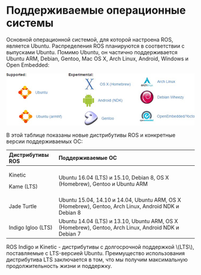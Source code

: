 # Поддерживаемые операционные системы

Основной операционной системой, для которой настроена ROS, является Ubuntu. Распределения ROS планируются в соответствии с выпусками Ubuntu. Помимо Ubuntu, он частично поддерживается Ubuntu ARM, Debian, Gentoo, Mac OS X, Arch Linux, Android, Windows и Open Embedded:  


![&#x420;&#x438;&#x441;&#x443;&#x43D;&#x43E;&#x43A; 3: &#x41E;&#x421;, &#x43F;&#x43E;&#x434;&#x434;&#x435;&#x440;&#x436;&#x438;&#x432;&#x430;&#x44E;&#x449;&#x438;&#x435; ROS](../../.gitbook/assets/image%20%2833%29.png)

В этой таблице показаны новые дистрибутивы ROS и конкретные версии поддерживаемых ОС:

<table>
  <thead>
    <tr>
      <th style="text-align:left"><b>&#x414;&#x438;&#x441;&#x442;&#x440;&#x438;&#x431;&#x443;&#x442;&#x438;&#x432;&#x44B; ROS</b>
      </th>
      <th style="text-align:left"><b>&#x41F;&#x43E;&#x434;&#x434;&#x435;&#x440;&#x436;&#x438;&#x432;&#x430;&#x435;&#x43C;&#x44B;&#x435;</b>  <b>&#x41E;&#x421;</b>
      </th>
    </tr>
  </thead>
  <tbody>
    <tr>
      <td style="text-align:left">
        <p>Kinetic</p>
        <p>Kame (LTS)</p>
      </td>
      <td style="text-align:left">Ubuntu 16.04 (LTS) &#x438; 15.10, Debian 8, OS X (Homebrew), Gentoo &#x438;
        Ubuntu ARM</td>
    </tr>
    <tr>
      <td style="text-align:left">Jade Turtle</td>
      <td style="text-align:left">Ubuntu 15.04, 14.10 &#x438; 14.04, Ubuntu ARM, OS X (Homebrew), Gentoo,
        Arch Linux, Android NDK &#x438; Debian 8</td>
    </tr>
    <tr>
      <td style="text-align:left">Indigo Igloo (LTS)</td>
      <td style="text-align:left">Ubuntu 14.04 (LTS) &#x438; 13.10, Ubuntu ARM, OS X (Homebrew), Gentoo,
        Arch Linux, Android NDK &#x438; Debian 7</td>
    </tr>
  </tbody>
</table>ROS Indigo и Kinetic - дистрибутивы с долгосрочной поддержкой \(LTS\), поставляемые с LTS-версией Ubuntu. Преимущество использования дистрибутива LTS заключается в том, что мы получим максимальную продолжительность жизни и поддержку.

